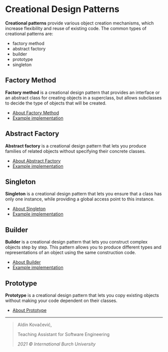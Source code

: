# Creational Design Patterns

**Creational patterns** provide various object creation mechanisms, which increase flexibility and reuse of existing code. The common types of creational patterns are:
- factory method
- abstract factory
- builder
- prototype
- singleton

## Factory Method

**Factory method** is a creational design pattern that provides an interface or an abstract class for creating objects in a superclass, but allows subclasses to decide the type of objects that will be created.

- [About Factory Method](https://refactoring.guru/design-patterns/-factory-method)
- [Example implementation](https://github.com/Aldin-SXR/creational-design-patterns/tree/master/creational/factoryMethod)

## Abstract Factory

**Abstract factory** is a creational design pattern that lets you produce families of related objects without specifying their concrete classes. 

- [About Abstract Factory](https://refactoring.guru/design-patterns/abstract-factory)
- [Example implementation](https://github.com/Aldin-SXR/creational-design-patterns/tree/master/creational/abstractFactory)

## Singleton

**Singleton** is a creational design pattern that lets you ensure that a class has only one instance, while providing a global access point to this instance.

- [About Singleton](https://refactoring.guru/design-patterns/singleton)
- [Example implementation](https://github.com/Aldin-SXR/creational-design-patterns/tree/master/creational/singleton)

## Builder

**Builder** is a creational design pattern that lets you construct complex objects step by step. This pattern allows you to produce different types and representations of an object using the same construction code.

- [About Builder](https://refactoring.guru/design-patterns/builder)
- [Example implementation](https://github.com/Aldin-SXR/creational-design-patterns/tree/master/creational/builder)

## Prototype

**Prototype** is a creational design pattern that lets you copy existing objects without making your code dependent on their classes.

- [About Prototype](https://refactoring.guru/design-patterns/prototype)

---
> Aldin Kovačević,
> 
> Teaching Assistant for Software Engineering
> 
> *2021 © International Burch University*
